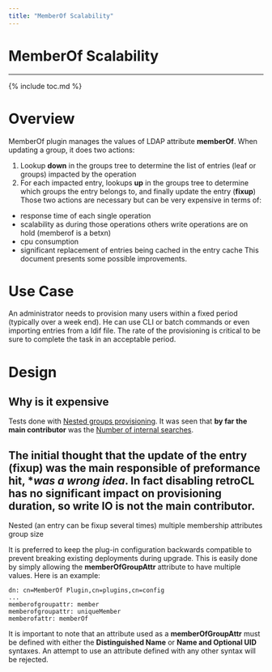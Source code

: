 ```yaml
---
title: "MemberOf Scalability"
---
```


# MemberOf Scalability
-----------------------------------------

{% include toc.md %}

Overview
========

MemberOf plugin manages the values of LDAP attribute **memberOf**. When updating a group, it does two actions:
1. Lookup **down** in the groups tree to determine the list of entries (leaf or groups) impacted by the operation
2. For each impacted entry, lookups **up** in the groups tree to determine which groups the entry belongs to, and finally update the entry (**fixup**)
Those two actions are necessary but can be very expensive in terms of:
* response time of each single operation
* scalability as during those operations others write operations are on hold (memberof is a betxn)
* cpu consumption
* significant replacement of entries being cached in the entry cache
This document presents some possible improvements.

Use Case
========

An administrator needs to provision many users within a fixed period (typically over a week end). He can use CLI or batch commands or even importing entries from a ldif file. The rate of the provisioning is critical to be sure to complete the task in an acceptable period.



Design
======

Why is it expensive
-------------------
Tests done with [Nested groups provisioning](http://www.freeipa.org/page/V4/Performance_Improvements#Memberof_plugin). It was seen that **by far the main contributor** was the [Number of internal searches](http://www.freeipa.org/page/V4/Performance_Improvements#Small_DB_.2810K_entries.29).

The initial thought that the update of the entry (fixup) was the main responsible of preformance hit, **was a wrong idea*. In fact disabling retroCL has no significant impact on provisioning duration, so **write IO is not the main contributor**.
----
Nested (an entry can be fixup several times)
multiple membership attributes
group size

It is preferred to keep the plug-in configuration backwards compatible to prevent breaking existing deployments during upgrade. This is easily done by simply allowing the **memberOfGroupAttr** attribute to have multiple values. Here is an example:

    dn: cn=MemberOf Plugin,cn=plugins,cn=config
    ...
    memberofgroupattr: member
    memberofgroupattr: uniqueMember
    memberofattr: memberOf

It is important to note that an attribute used as a **memberOfGroupAttr** must be defined with either the **Distinguished Name** or **Name and Optional UID** syntaxes. An attempt to use an attribute defined with any other syntax will be rejected.

